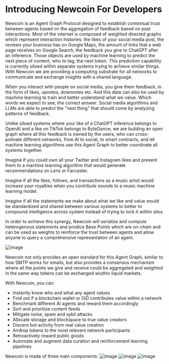 # Introducing Newcoin For Developers

Newcoin is an Agent Graph Protocol designed to establish contextual trust between agents based on the aggregation of feedback based on past interactions. Most of the internet is composed of weighted directed graphs which represent interaction histories: the likes of your social media post, the reviews your business has on Google Maps, the amount of links that a web page receives on Google Search, the feedback you give to ChatGPT after an inference. Those objects are used by machine learning to predict the next piece of content, who to tag, the next token. This prediction capability is currently siloed within separate systems trying to achieve similar things. With Newcoin we are providing a computing substrate for all networks to communicate and exchange insights with a shared language.

When you interact with people on social media, you give them feedback, in the form of likes, upvotes, downvotes etc. And this data can also be used by machine learning to train and better understand what we value. Which words we expect to see, the correct answer. Social media algorithms and LLMs are able to predict the "next thing" that should come by analyzing patterns of feedback.

Unlike siloed systems where your like of a ChatGPT inference belongs to OpenAI and a like on TikTok belongs to ByteDance, we are building an open graph where all this feedback is owned by the users, who can cross-polinate different networks, from AI to social, to smart contracts, and let machine learning algorithms use this Agent Graph to better coordinate all systems together.

Imagine if you could own all your Twitter and Instagram likes and present them to a machine learning algorithm that would generate recommendations on Lens or Farcaster.

Imagine if all the likes, follows, and transactions as a music artist would increase your royalties when you contribute sounds to a music machine learning model.

Imagine if all the statements we make about what we like and value would be standardized and shared between various systems to better to compound intelligence across system instead of trying to lock it within silos.

In order to achieve this synergy, Newcoin will serialize and compute heterogenous statements and prodice Base Points which are on-chain and can be used as weights to reinforce the trust between agents and allow anyone to query a comprehensive representation of an agent.

![image](https://github.com/newfound8ion/developer/assets/112469623/941ebc1a-2257-44d9-82ff-eb645b000c06)


Newcoin not only provides an open standard for this Agent Graph, similar to how SMTP works for emails, but also provides a consensus mechanism where all the points we give and receive could be aggregated and weighted in the same way tokens can be exchanged wiuthin liquid markets. 

With Newcoin, you can:
* Instantly know who and what any agent values
* Find out if a blockchain wallet or DiD contributes value within a network
* Benchmark different AI agents and reward them accordingly
* Sort and prioritize content feeds
* Mitigate noise, spam and sybil attacks
* Allocate storage and blockspace to true value creators
* Discern bot activity from real value creation
* Airdrop tokens to the most relevant network participants
* Retroactively reward public goods
* Automate and augment data curation and reinforcement learning pipelines

Newcoin is made of three main components:
![image](https://github.com/newfound8ion/developer/assets/112469623/7b53131d-5337-43f4-950e-c79120191448)
![image](https://github.com/newfound8ion/developer/assets/112469623/bde83305-f022-4ab4-a002-dc7a2565ceeb)
![image](https://github.com/newfound8ion/developer/assets/112469623/4e7cf73c-99de-4046-a39e-d021f17def7a)


